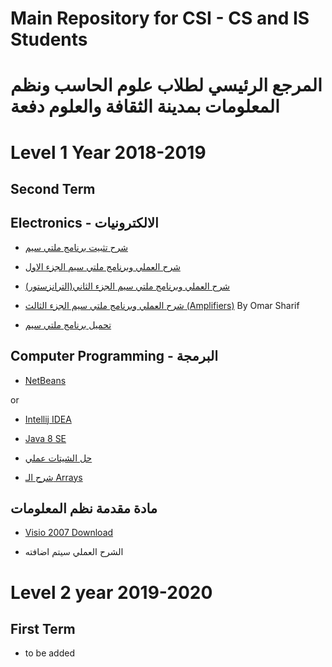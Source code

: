 # Main Repository for CSI - CS and IS Students  
# المرجع الرئيسي لطلاب علوم الحاسب ونظم المعلومات بمدينة الثقافة والعلوم دفعة
# Level 1 Year 2018-2019 
## Second Term
## Electronics - الالكترونيات

- [شرح تثبيت برنامج ملتي سيم](https://youtu.be/H-g17V3o2XY)

- [شرح العملي وبرنامج ملتي سيم الجزء الاول](https://youtu.be/Wk8EapZfE_Y)

- [شرح العملي وبرنامج ملتي سيم الجزء الثاني(الترانزستور)](https://youtu.be/yQKSf7rmcXk)

- [شرح العملي وبرنامج ملتي سيم الجزء الثالث (Amplifiers)](https://youtu.be/KoQhNCvVOvw) By Omar Sharif


- [تحميل برنامج ملتي سيم](https://www.file-up.org/mtdw13jyf3v3)
## Computer Programming - البرمجة
- [NetBeans](https://netbeans.org/downloads/8.0.2/)

or

- [Intellij IDEA](https://www.jetbrains.com/idea/download/)

- [Java 8 SE](2133155)

- [حل الشيتات عملي](https://github.com/th3blackscare/Programming-Sheets)
- [شرح الـ Arrays](https://youtu.be/N-UAlGhqj6w)

## مادة مقدمة نظم المعلومات

- [Visio 2007 Download](https://download.microsoft.com/download/3/3/7/337eedad-7ea6-49ec-856b-3b8845d90c6a/visio2007sp1-kb937155-fullfile-en-us.exe)

- الشرح العملي سيتم اضافته

# Level 2 year 2019-2020 
## First Term
- to be added

